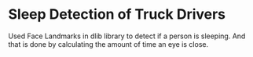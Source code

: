# Sleep Detection of Truck Drivers

Used Face Landmarks in dlib library to detect if a person is sleeping.
And that is done by calculating the amount of time an eye is close.